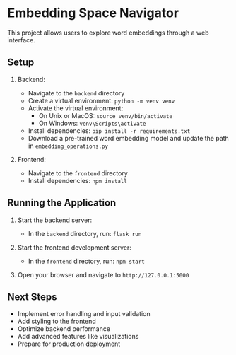 # Embedding Space Navigator

This project allows users to explore word embeddings through a web interface.

## Setup

1. Backend:
   - Navigate to the `backend` directory
   - Create a virtual environment: `python -m venv venv`
   - Activate the virtual environment:
     - On Unix or MacOS: `source venv/bin/activate`
     - On Windows: `venv\Scripts\activate`
   - Install dependencies: `pip install -r requirements.txt`
   - Download a pre-trained word embedding model and update the path in `embedding_operations.py`

2. Frontend:
   - Navigate to the `frontend` directory
   - Install dependencies: `npm install`

## Running the Application

1. Start the backend server:
   - In the `backend` directory, run: `flask run`

2. Start the frontend development server:
   - In the `frontend` directory, run: `npm start`

3. Open your browser and navigate to `http://127.0.0.1:5000`

## Next Steps

- Implement error handling and input validation
- Add styling to the frontend
- Optimize backend performance
- Add advanced features like visualizations
- Prepare for production deployment